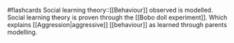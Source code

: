 #flashcards 
Social learning theory::[[Behaviour]] observed is modelled.
Social learning theory is proven through the [[Bobo doll experiment]]. Which explains [[Aggression|aggressive]] [[behaviour]] as learned through parents modelling.